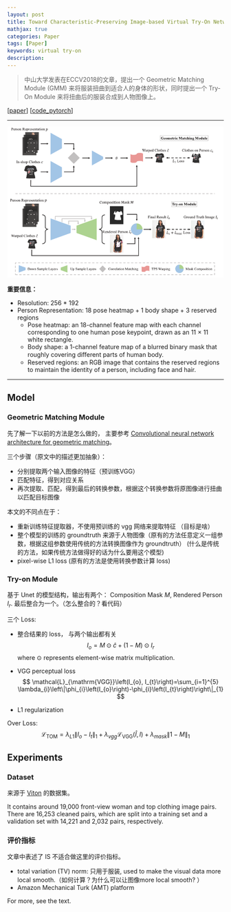 ```yaml
---
layout: post
title: Toward Characteristic-Preserving Image-based Virtual Try-On Network
mathjax: true
categories: Paper
tags: [Paper]
keywords: virtual try-on
description: 
---
```


> 中山大学发表在ECCV2018的文章，提出一个 Geometric Matching Module (GMM) 来将服装扭曲到适合人的身体的形状，同时提出一个 Try-On Module 来将扭曲后的服装合成到人物图像上。

 [[paper](http://openaccess.thecvf.com/content_ECCV_2018/papers/Bochao_Wang_Toward_Characteristic-Preserving_Image-based_ECCV_2018_paper.pdf)] [[code_pytorch](https://github.com/sergeywong/cp-vton)] 

---

![1573952936867](2019-11-17-CP-VTON.assets/1573952936867.png)

**重要信息：**

- Resolution: 256 * 192
- Person Representation: 18 pose heatmap + 1 body shape + 3 reserved regions
  - Pose heatmap: an 18-channel feature map with each channel corresponding to one human pose keypoint, drawn as an 11 × 11 white rectangle.
  - Body shape: a 1-channel feature map of a blurred binary mask that roughly covering diﬀerent parts of human body.
  - Reserved regions: an RGB image that contains the reserved regions to maintain the identity of a person, including face and hair.

---

## Model

### Geometric Matching  Module

先了解一下以前的方法是怎么做的， 主要参考 [Convolutional neural network architecture for
geometric matching](https://arxiv.org/pdf/1703.05593.pdf)。

三个步骤（原文中的描述更加抽象）：

- 分别提取两个输入图像的特征（预训练VGG）
- 匹配特征，得到对应关系
- 再次提取、匹配，得到最后的转换参数，根据这个转换参数将原图像进行扭曲以匹配目标图像



本文的不同点在于：

- 重新训练特征提取器，不使用预训练的 vgg 网络来提取特征 （目标是啥）
- 整个模型的训练的 groundtruth 来源于人物图像（原有的方法任意定义一组参数，根据这组参数使用传统的方法转换图像作为 groundtruth） (什么是传统的方法，如果传统方法做得好的话为什么要用这个模型)
- pixel-wise L1 loss (原有的方法是使用转换参数计算 loss)



### Try-on Module

基于 Unet 的模型结构，输出有两个： Composition Mask $M$, Rendered Person $I_r$. 最后整合为一个。（怎么整合的？看代码）

三个 Loss:

- 整合结果的 loss， 与两个输出都有关
  $$
  I_{o}=M \odot \hat{c}+(1-M) \odot I_{r}
  $$
  where $\odot$ represents element-wise matrix multiplication.

- VGG perceptual loss
  $$
  \mathcal{L}_{\mathrm{VGG}}\left(I_{o}, I_{t}\right)=\sum_{i=1}^{5} \lambda_{i}\left\|\phi_{i}\left(I_{o}\right)-\phi_{i}\left(I_{t}\right)\right\|_{1}
  $$

- L1 regularization



Over Loss:
$$
\mathcal{L}_{\mathrm{TOM}}=\lambda_{L 1}\left\|I_{o}-I_{t}\right\|_{1}+\lambda_{v g g} \mathcal{L}_{\mathrm{VGG}}(\hat{I}, I)+\lambda_{m a s k}\|1-M\|_{1}
$$


## Experiments

### Dataset

来源于 [Viton]( http://openaccess.thecvf.com/content_cvpr_2018/papers/Han_VITON_An_Image-Based_CVPR_2018_paper.pdf ) 的数据集。 

It contains around 19,000 front-view woman and top clothing image pairs. There are 16,253 cleaned pairs, which are split into a training set and a validation set with 14,221 and 2,032 pairs, respectively.



### 评价指标

文章中表述了 IS 不适合做这里的评价指标。

- total variation (TV) norm: 只用于服装, used to make the visual data more local smooth.（如何计算？为什么可以让图像more local smooth? ）
- Amazon Mechanical Turk (AMT) platform



For more, see the text.